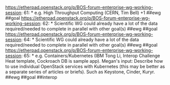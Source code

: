 https://etherpad.openstack.org/p/BOS-forum-enterprise-wg-working-session: 61: * e.g. High Throughput Computing (CERN, Tim Bell) +1 ##ewg ##goal
https://etherpad.openstack.org/p/BOS-forum-enterprise-wg-working-session: 62: * Scientific WG could already have a lot of the data required/needed to complete in parallel with other goal(s) ##ewg ##goal
https://etherpad.openstack.org/p/BOS-forum-enterprise-wg-working-session: 64: * Scientific WG could already have a lot of the data required/needed to complete in parallel with other goal(s)  ##ewg ##goal
https://etherpad.openstack.org/p/BOS-forum-enterprise-wg-working-session: 65: * e.g. Containers/Kubernetes (IBM Tong Li, Interop Challenge Heat template, Cockroach DB is sample app). Megan's input: Describe how to use individual OpenStack services with Kubernetes (this may be better as a separate series of articles or briefs). Such as Keystone, Cinder, Kuryr.   ##ewg ##goal ##interop
